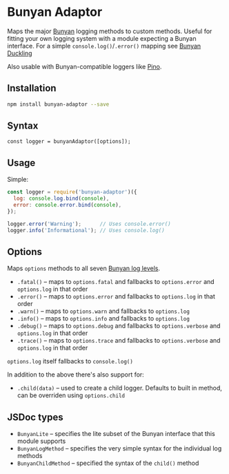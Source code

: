 # Bunyan Adaptor

Maps the major [Bunyan](https://github.com/trentm/node-bunyan) logging methods to custom methods. Useful for fitting your own logging system with a module expecting a Bunyan interface. For a simple `console.log()`/`.error()` mapping see [Bunyan Duckling](https://github.com/voxpelli/node-bunyan-duckling)

Also usable with Bunyan-compatible loggers like [Pino](https://github.com/pinojs/pino).

## Installation

```bash
npm install bunyan-adaptor --save
```

## Syntax

`const logger = bunyanAdaptor([options]);`

## Usage

Simple:

```javascript
const logger = require('bunyan-adaptor')({
  log: console.log.bind(console),
  error: console.error.bind(console),
});

logger.error('Warning');      // Uses console.error()
logger.info('Informational'); // Uses console.log()
```

## Options

Maps `options` methods to all seven [Bunyan log levels](https://github.com/trentm/node-bunyan#levels).

* `.fatal()` – maps to `options.fatal` and fallbacks to `options.error` and `options.log` in that order
* `.error()` – maps to `options.error` and fallbacks to `options.log` in that order
* `.warn()` – maps to `options.warn` and fallbacks to `options.log`
* `.info()` – maps to `options.info` and fallbacks to `options.log`
* `.debug()` – maps to `options.debug` and fallbacks to `options.verbose` and `options.log` in that order
* `.trace()` – maps to `options.trace` and fallbacks to `options.verbose` and `options.log` in that order

`options.log` itself fallbacks to `console.log()`

In addition to the above there's also support for:

* `.child(data)` – used to create a child logger. Defaults to built in method, can be overriden using `options.child`

## JSDoc types

* `BunyanLite` – specifies the lite subset of the Bunyan interface that this module supports
* `BunyanLogMethod` – specifies the very simple syntax for the individual log methods
* `BunyanChildMethod` – specified the syntax of the `child()` method
